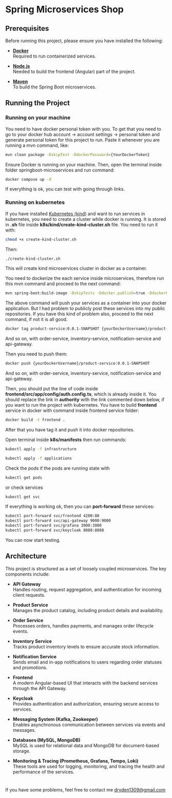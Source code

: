 # Spring Microservices Shop

## Prerequisites

Before running this project, please ensure you have installed the following:

- **[Docker](https://www.docker.com/get-started)**  
  Required to run containerized services.

- **[Node.js](https://nodejs.org/en/)**  
  Needed to build the frontend (Angular) part of the project.

- **[Maven](https://maven.apache.org/)**  
  To build the Spring Boot microservices.


## Running the Project

### Running on your machine

You need to have docker personal token with you. To get that you need to go to your docker hub account -> account settings -> personal token and generate personal token for this project to run. Paste it whenever you are running a mvn command, like:

```bash
mvn clean package -DskipTest -DdockerPassword={YourDockerToken}
```

Ensure Docker is running on your machine. Then, open the terminal inside folder springboot-microservices and run command:

```bash
docker compose up -d
```

If everything is ok, you can test with going through links.


### Running on kubernetes

If you have installed [Kubernetes (kind)](https://kind.sigs.k8s.io/) and want to run services in kubernetes, you need to create a cluster while docker is running. It is stored in **.sh** file inside **k8s/kind/create-kind-cluster.sh** file. You need to run it with:


```bash
chmod +x create-kind-cluster.sh
```
Then:

```bash
./create-kind-cluster.sh
```

This will create kind microservices cluster in docker as a container.

You need to dockerize the each service inside microservices, therefore run this mvn command and proceed to the next command:

```bash
mvn spring-boot:build-image -DskipTests -Ddocker.publish=true -DdockerPassword={YourDockerToken}
```

The above command will push your services as a container into your docker application. But I had problem to publicly post these services into my public repositories. If you have this kind of problem also, proceed to the next command, if not it is all good.

```bash
docker tag product-service:0.0.1-SNAPSHOT {yourDockerUsername}/product-service:0.0.1-SNAPSHOT
```

And so on, with order-service, inventory-service, notification-service and api-gateway.

Then you need to push them:

```bash
docker push {yourDockerUsername}/product-service:0.0.1-SNAPSHOT
```

And so on, with order-service, inventory-service, notification-service and api-gateway.

Then, you should put the line of code inside **frontend/src/app/config/auth.config.ts**, which is already inside it. You should replace the link in **authority** with the link commented down below, if you want to run the project with kubernetes.
You have to build **frontend** service in docker with command inside frontend service folder:

```bash
docker build -t frontend .
```

After that you have tag it and push it into docker repositories.

Open terminal inside **k8s/manifests** then run commands:

```bash
kubectl apply -f infrastructure
```

```bash
kubectl apply -f applications
```

Check the pods if the pods are running state with

```bash
kubectl get pods
```

or check services

```bash
kubectl get svc
```

If everything is working ok, then you can **port-forward** these services:

```bash
kubectl port-forward svc/frontend 4200:80
kubectl port-forward svc/api-gateway 9000:9000
kubectl port-forward svc/grafana 3000:3000
kubectl port-forward svc/keycloak 8080:8080
```

You can now start testing.

## Architecture

This project is structured as a set of loosely coupled microservices. The key components include:

- **API Gateway**  
  Handles routing, request aggregation, and authentication for incoming client requests.

- **Product Service**  
  Manages the product catalog, including product details and availability.

- **Order Service**  
  Processes orders, handles payments, and manages order lifecycle events.

- **Inventory Service**  
  Tracks product inventory levels to ensure accurate stock information.

- **Notification Service**  
  Sends email and in-app notifications to users regarding order statuses and promotions.

- **Frontend**  
  A modern Angular-based UI that interacts with the backend services through the API Gateway.

- **Keycloak**  
  Provides authentication and authorization, ensuring secure access to services.

- **Messaging System (Kafka, Zookeeper)**  
  Enables asynchronous communication between services via events and messages.

- **Databases (MySQL, MongoDB)**  
  MySQL is used for relational data and MongoDB for document-based storage.

- **Monitoring & Tracing (Prometheus, Grafana, Tempo, Loki)**  
  These tools are used for logging, monitoring, and tracing the health and performance of the services.


#
#
If you have some problems, feel free to contact me 
dryden1309@gmail.com
